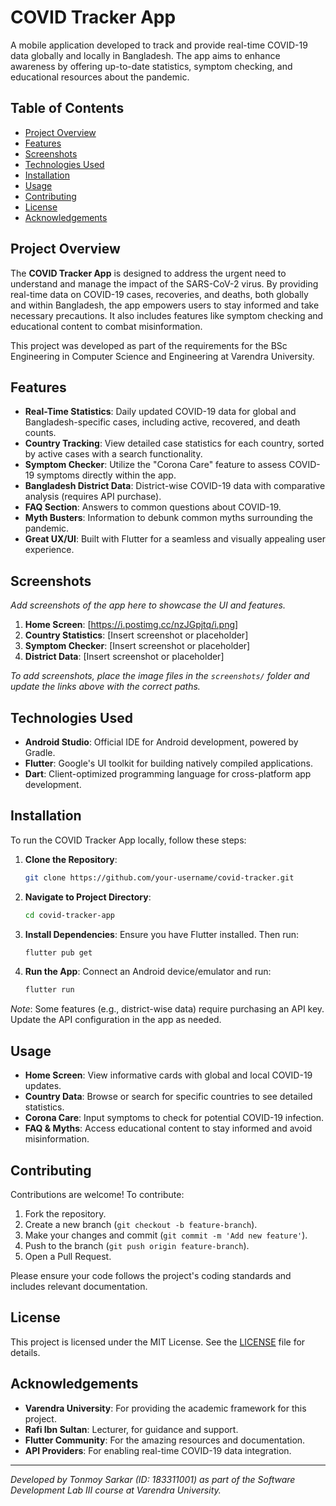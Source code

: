 # COVID Tracker App

A mobile application developed to track and provide real-time COVID-19 data globally and locally in Bangladesh. The app aims to enhance awareness by offering up-to-date statistics, symptom checking, and educational resources about the pandemic.

## Table of Contents
- [Project Overview](#project-overview)
- [Features](#features)
- [Screenshots](#screenshots)
- [Technologies Used](#technologies-used)
- [Installation](#installation)
- [Usage](#usage)
- [Contributing](#contributing)
- [License](#license)
- [Acknowledgements](#acknowledgements)

## Project Overview
The **COVID Tracker App** is designed to address the urgent need to understand and manage the impact of the SARS-CoV-2 virus. By providing real-time data on COVID-19 cases, recoveries, and deaths, both globally and within Bangladesh, the app empowers users to stay informed and take necessary precautions. It also includes features like symptom checking and educational content to combat misinformation.

This project was developed as part of the requirements for the BSc Engineering in Computer Science and Engineering at Varendra University.

## Features
- **Real-Time Statistics**: Daily updated COVID-19 data for global and Bangladesh-specific cases, including active, recovered, and death counts.
- **Country Tracking**: View detailed case statistics for each country, sorted by active cases with a search functionality.
- **Symptom Checker**: Utilize the "Corona Care" feature to assess COVID-19 symptoms directly within the app.
- **Bangladesh District Data**: District-wise COVID-19 data with comparative analysis (requires API purchase).
- **FAQ Section**: Answers to common questions about COVID-19.
- **Myth Busters**: Information to debunk common myths surrounding the pandemic.
- **Great UX/UI**: Built with Flutter for a seamless and visually appealing user experience.

## Screenshots
*Add screenshots of the app here to showcase the UI and features.*

1. **Home Screen**: [https://i.postimg.cc/nzJGpjtq/i.png]
2. **Country Statistics**: [Insert screenshot or placeholder]
3. **Symptom Checker**: [Insert screenshot or placeholder]
4. **District Data**: [Insert screenshot or placeholder]

*To add screenshots, place the image files in the `screenshots/` folder and update the links above with the correct paths.*

## Technologies Used
- **Android Studio**: Official IDE for Android development, powered by Gradle.
- **Flutter**: Google's UI toolkit for building natively compiled applications.
- **Dart**: Client-optimized programming language for cross-platform app development.

## Installation
To run the COVID Tracker App locally, follow these steps:

1. **Clone the Repository**:
   ```bash
   git clone https://github.com/your-username/covid-tracker.git
   ```
2. **Navigate to Project Directory**:
   ```bash
   cd covid-tracker-app
   ```
3. **Install Dependencies**:
   Ensure you have Flutter installed. Then run:
   ```bash
   flutter pub get
   ```
4. **Run the App**:
   Connect an Android device/emulator and run:
   ```bash
   flutter run
   ```

*Note*: Some features (e.g., district-wise data) require purchasing an API key. Update the API configuration in the app as needed.

## Usage
- **Home Screen**: View informative cards with global and local COVID-19 updates.
- **Country Data**: Browse or search for specific countries to see detailed statistics.
- **Corona Care**: Input symptoms to check for potential COVID-19 infection.
- **FAQ & Myths**: Access educational content to stay informed and avoid misinformation.

## Contributing
Contributions are welcome! To contribute:
1. Fork the repository.
2. Create a new branch (`git checkout -b feature-branch`).
3. Make your changes and commit (`git commit -m 'Add new feature'`).
4. Push to the branch (`git push origin feature-branch`).
5. Open a Pull Request.

Please ensure your code follows the project's coding standards and includes relevant documentation.

## License
This project is licensed under the MIT License. See the [LICENSE](LICENSE) file for details.

## Acknowledgements
- **Varendra University**: For providing the academic framework for this project.
- **Rafi Ibn Sultan**: Lecturer, for guidance and support.
- **Flutter Community**: For the amazing resources and documentation.
- **API Providers**: For enabling real-time COVID-19 data integration.

---
*Developed by Tonmoy Sarkar (ID: 183311001) as part of the Software Development Lab III course at Varendra University.*
